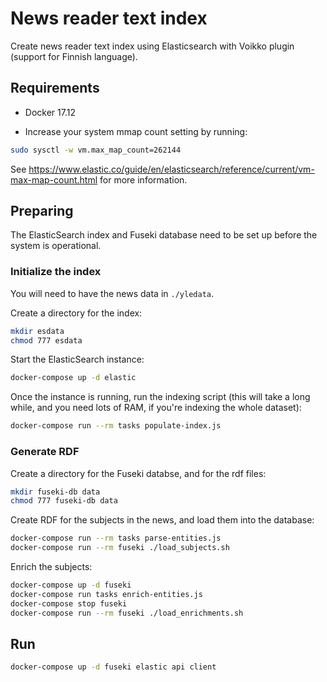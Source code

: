 # News reader text index

Create news reader text index using Elasticsearch with Voikko plugin (support for Finnish language).

## Requirements

- Docker 17.12

- Increase your system mmap count setting by running:

```bash
sudo sysctl -w vm.max_map_count=262144
```

See https://www.elastic.co/guide/en/elasticsearch/reference/current/vm-max-map-count.html for more information.

## Preparing

The ElasticSearch index and Fuseki database need to be set up before the system is operational.

### Initialize the index

You will need to have the news data in `./yledata`.

Create a directory for the index:

```bash
mkdir esdata
chmod 777 esdata
```

Start the ElasticSearch instance:

```bash
docker-compose up -d elastic
```

Once the instance is running, run the indexing script (this will take a long while, and you need lots of RAM, if you're indexing the whole dataset):

```bash
docker-compose run --rm tasks populate-index.js
```

### Generate RDF

Create a directory for the Fuseki databse, and for the rdf files:

```bash
mkdir fuseki-db data
chmod 777 fuseki-db data
```

Create RDF for the subjects in the news, and load them into the database:

```bash
docker-compose run --rm tasks parse-entities.js
docker-compose run --rm fuseki ./load_subjects.sh
```

Enrich the subjects:

```bash
docker-compose up -d fuseki
docker-compose run tasks enrich-entities.js
docker-compose stop fuseki
docker-compose run --rm fuseki ./load_enrichments.sh
```

## Run

```bash
docker-compose up -d fuseki elastic api client
```
